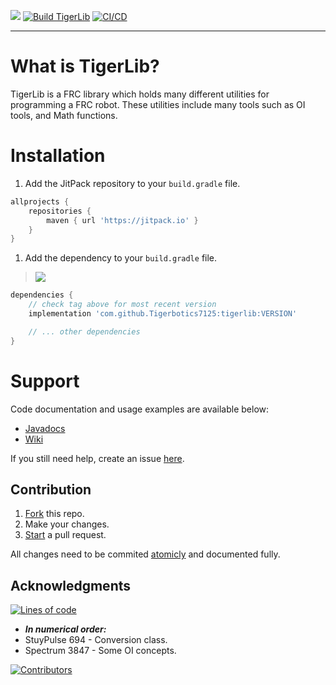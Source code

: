 <!-- Jitpack, Build workflow, Test workflow -->
[![](https://jitpack.io/v/Tigerbotics7125/tigerlib.svg)](https://jitpack.io/#Tigerbotics7125/tigerlib) [![Build TigerLib](https://github.com/Tigerbotics7125/TigerLib/actions/workflows/Build.yaml/badge.svg?branch=main)](https://github.com/Tigerbotics7125/TigerLib/actions/workflows/Build.yaml) [![CI/CD](https://github.com/Tigerbotics7125/TigerLib/actions/workflows/CI-CD.yaml/badge.svg?branch=main)](https://github.com/Tigerbotics7125/TigerLib/actions/workflows/CI-CD.yaml)

---

# What is TigerLib?
TigerLib is a FRC library which holds many different utilities for programming a FRC robot. These utilities include many tools such as OI tools, and Math functions.

# Installation

1. Add the JitPack repository to your `build.gradle` file.
``` groovy
allprojects {
    repositories {
        maven { url 'https://jitpack.io' }
    }
}
```

1. Add the dependency to your `build.gradle` file.
> [![](https://jitpack.io/v/Tigerbotics7125/tigerlib.svg)](https://jitpack.io/#Tigerbotics7125/tigerlib)
```groovy
dependencies {
    // check tag above for most recent version
    implementation 'com.github.Tigerbotics7125:tigerlib:VERSION'

    // ... other dependencies
}
```

# Support

Code documentation and usage examples are available below:

* [Javadocs](https://tigerbotics7125.github.io/TigerLib/)
* [Wiki](https://github.com/Tigerbotics7125/TigerLib/wiki)

If you still need help, create an issue [here](https://github.com/Tigerbotics7125/TigerLib/issues/new).

## Contribution

1. [Fork](https://github.com/Tigerbotics7125/TigerLib/fork) this repo.
1. Make your changes.
1. [Start](https://github.com/Tigerbotics7125/TigerLib/compare) a pull request.

All changes need to be commited [atomicly](https://www.freshconsulting.com/insights/blog/atomic-commits/) and documented fully.


## Acknowledgments
[![Lines of code](https://img.shields.io/tokei/lines/github/tigerbotics7125/TigerLib?style=plastic)](#)
* ***In numerical order:***
* StuyPulse 694 - Conversion class.
* Spectrum 3847 - Some OI concepts.

[![Contributors](https://contrib.rocks/image?repo=Tigerbotics7125/TigerLib)](https://github.com/Tigerbotics7125/TigerLib/graphs/contributors)
